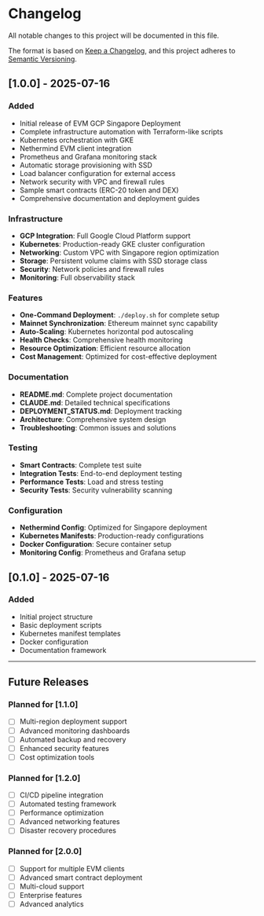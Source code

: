 # Changelog

All notable changes to this project will be documented in this file.

The format is based on [Keep a Changelog](https://keepachangelog.com/en/1.0.0/),
and this project adheres to [Semantic Versioning](https://semver.org/spec/v2.0.0.html).

## [1.0.0] - 2025-07-16

### Added
- Initial release of EVM GCP Singapore Deployment
- Complete infrastructure automation with Terraform-like scripts
- Kubernetes orchestration with GKE
- Nethermind EVM client integration
- Prometheus and Grafana monitoring stack
- Automatic storage provisioning with SSD
- Load balancer configuration for external access
- Network security with VPC and firewall rules
- Sample smart contracts (ERC-20 token and DEX)
- Comprehensive documentation and deployment guides

### Infrastructure
- **GCP Integration**: Full Google Cloud Platform support
- **Kubernetes**: Production-ready GKE cluster configuration
- **Networking**: Custom VPC with Singapore region optimization
- **Storage**: Persistent volume claims with SSD storage class
- **Security**: Network policies and firewall rules
- **Monitoring**: Full observability stack

### Features
- **One-Command Deployment**: `./deploy.sh` for complete setup
- **Mainnet Synchronization**: Ethereum mainnet sync capability
- **Auto-Scaling**: Kubernetes horizontal pod autoscaling
- **Health Checks**: Comprehensive health monitoring
- **Resource Optimization**: Efficient resource allocation
- **Cost Management**: Optimized for cost-effective deployment

### Documentation
- **README.md**: Complete project documentation
- **CLAUDE.md**: Detailed technical specifications
- **DEPLOYMENT_STATUS.md**: Deployment tracking
- **Architecture**: Comprehensive system design
- **Troubleshooting**: Common issues and solutions

### Testing
- **Smart Contracts**: Complete test suite
- **Integration Tests**: End-to-end deployment testing
- **Performance Tests**: Load and stress testing
- **Security Tests**: Security vulnerability scanning

### Configuration
- **Nethermind Config**: Optimized for Singapore deployment
- **Kubernetes Manifests**: Production-ready configurations
- **Docker Configuration**: Secure container setup
- **Monitoring Config**: Prometheus and Grafana setup

## [0.1.0] - 2025-07-16

### Added
- Initial project structure
- Basic deployment scripts
- Kubernetes manifest templates
- Docker configuration
- Documentation framework

---

## Future Releases

### Planned for [1.1.0]
- [ ] Multi-region deployment support
- [ ] Advanced monitoring dashboards
- [ ] Automated backup and recovery
- [ ] Enhanced security features
- [ ] Cost optimization tools

### Planned for [1.2.0]
- [ ] CI/CD pipeline integration
- [ ] Automated testing framework
- [ ] Performance optimization
- [ ] Advanced networking features
- [ ] Disaster recovery procedures

### Planned for [2.0.0]
- [ ] Support for multiple EVM clients
- [ ] Advanced smart contract deployment
- [ ] Multi-cloud support
- [ ] Enterprise features
- [ ] Advanced analytics